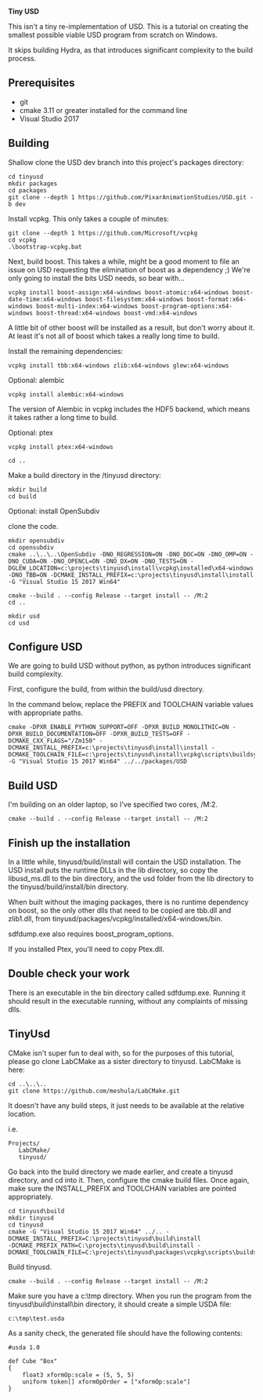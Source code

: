 
**Tiny USD**

This isn't a tiny re-implementation of USD. This is a tutorial on creating the 
smallest possible viable USD program from scratch on Windows.

It skips building Hydra, as that introduces significant complexity to the build
process.

Prerequisites
-------------

- git
- cmake 3.11 or greater installed for the command line
- Visual Studio 2017

Building
--------

Shallow clone the USD dev branch into this project's packages directory:

```
cd tinyusd
mkdir packages
cd packages
git clone --depth 1 https://github.com/PixarAnimationStudios/USD.git -b dev
```

Install vcpkg. This only takes a couple of minutes:

```
git clone --depth 1 https://github.com/Microsoft/vcpkg
cd vcpkg
.\bootstrap-vcpkg.bat
```

Next, build boost. This takes a while, might be a good moment to file an issue on USD requesting
the elimination of boost as a dependency ;) We're only going to install the bits
USD needs, so bear with...

```
vcpkg install boost-assign:x64-windows boost-atomic:x64-windows boost-date-time:x64-windows boost-filesystem:x64-windows boost-format:x64-windows boost-multi-index:x64-windows boost-program-options:x64-windows boost-thread:x64-windows boost-vmd:x64-windows
```


A little bit of other boost will be installed as a result, but don't worry about it.
At least it's not all of boost which takes a really long time to build.

Install the remaining dependencies:

```
vcpkg install tbb:x64-windows zlib:x64-windows glew:x64-windows
```

Optional: alembic

```
vcpkg install alembic:x64-windows
```
The version of Alembic in vcpkg includes
the HDF5 backend, which means it takes rather a long time to build.

Optional: ptex

```
vcpkg install ptex:x64-windows
```

```
cd ..
```

Make a build directory in the /tinyusd directory:

```
mkdir build
cd build
```

Optional: install OpenSubdiv

clone the code.

```
mkdir opensubdiv
cd opensubdiv
cmake ..\..\..\OpenSubdiv -DNO_REGRESSION=ON -DNO_DOC=ON -DNO_OMP=ON -DNO_CUDA=ON -DNO_OPENCL=ON -DNO_DX=ON -DNO_TESTS=ON -DGLEW_LOCATION=c:\projects\tinyusd\install\vcpkg\installed\x64-windows -DNO_TBB=ON -DCMAKE_INSTALL_PREFIX=c:\projects\tinyusd\install\install -G "Visual Studio 15 2017 Win64"

cmake --build . --config Release --target install -- /M:2
cd ..
```

```
mkdir usd
cd usd
```

Configure USD
-------------

We are going to build USD without python, as python
introduces significant build complexity.

First, configure the build, from within the build/usd directory.

In the command below, replace the PREFIX and TOOLCHAIN variable values with
appropriate paths.


```
cmake -DPXR_ENABLE_PYTHON_SUPPORT=OFF -DPXR_BUILD_MONOLITHIC=ON -DPXR_BUILD_DOCUMENTATION=OFF -DPXR_BUILD_TESTS=OFF -DCMAKE_CXX_FLAGS="/Zm150" -DCMAKE_INSTALL_PREFIX=c:\projects\tinyusd\install\install -DCMAKE_TOOLCHAIN_FILE=c:\projects\tinyusd\install\vcpkg\scripts\buildsystems\vcpkg.cmake -G "Visual Studio 15 2017 Win64" ../../packages/USD
```

Build USD
---------

I'm building on an older laptop, so I've specified two cores, /M:2.

```
cmake --build . --config Release --target install -- /M:2
```

Finish up the installation
--------------------------

In a little while, tinyusd/build/install will contain the USD installation. The
USD install puts the runtime DLLs in the lib directory, so copy the libusd_ms.dll
to the bin directory, and
the usd folder from the lib directory to the tinyusd/build/install/bin directory.

When built without the imaging packages, there is no runtime dependency on boost,
so the only other dlls that need to be copied are tbb.dll and zlib1.dll, from 
tinyusd/packages/vcpkg/installed/x64-windows/bin.

sdfdump.exe also requires boost_program_options.

If you installed Ptex, you'll need to copy Ptex.dll.


Double check your work
----------------------

There is an executable in the bin directory called sdfdump.exe. Running it
should result in the executable running, without any complaints of missing dlls.


TinyUsd
-------

CMake isn't super fun to deal with, so for the purposes of this tutorial,
please go clone LabCMake as a sister directory to tinyusd. LabCMake is here:

```
cd ..\..\..
git clone https://github.com/meshula/LabCMake.git
```

It doesn't have any build steps, it just needs to be available at the relative location.

i.e.

```
Projects/
   LabCMake/
   tinyusd/
```

Go back into the build directory we made earlier, and create a tinyusd directory,
and cd into it. Then, configure the cmake build files. Once again, make sure
the INSTALL_PREFIX and TOOLCHAIN variables are pointed appropriately.

```
cd tinyusd\build
mkdir tinyusd
cd tinyusd
cmake -G "Visual Studio 15 2017 Win64" ../.. -DCMAKE_INSTALL_PREFIX=C:\projects\tinyusd\build\install
-DCMAKE_PREFIX_PATH=C:\projects\tinyusd\build\install -DCMAKE_TOOLCHAIN_FILE=C:\projects\tinyusd\packages\vcpkg\scripts\buildsystems\vcpkg.cmake
```

Build tinyusd.

```
cmake --build . --config Release --target install -- /M:2
```

Make sure you have a c:\tmp directory.
When you run the program from the tinyusd\build\install\bin directory, it should 
create a simple USDA file:

```
c:\tmp\test.usda
```

As a sanity check, the generated file should have the following contents:

```
#usda 1.0

def Cube "Box"
{
    float3 xformOp:scale = (5, 5, 5)
    uniform token[] xformOpOrder = ["xformOp:scale"]
}

```
